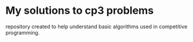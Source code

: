 # My solutions to cp3 problems

repository created to help understand basic algorithms used in competitive programming.
